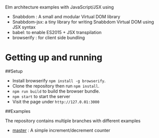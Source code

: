 Elm architecture examples with JavaScript/JSX using

- Snabbdom : A small and modular Virtual DOM library
- Snabbdom-jsx: a tiny library for writing Snabbdom Virtual DOM using JSX syntax
- babel: to enable ES2015 + JSX transpilation
- browserify : for client side bundling

# Getting up and running

##Setup

- Install browserify `npm install -g browserify`.
- Clone the repository then run `npm install`.
- `npm run build` to build the browser bundle.
- `npm start` to start the server
- Visit the page under `http://127.0.01:3000`

##Examples

The repository contains multiple branches with different examples

- [master](https://github.com/yelouafi/elm-arch-with-snabbdom) : A simple increment/decrement counter
